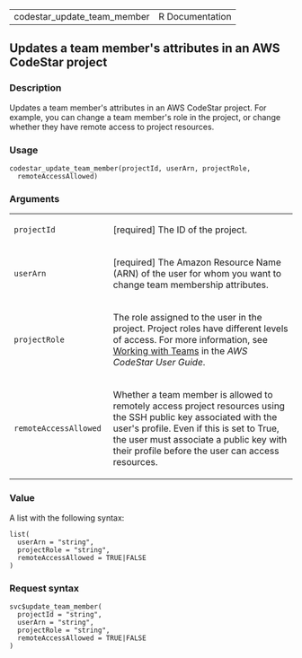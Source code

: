 <table style="width: 100%;">
<tbody>
<tr class="odd">
<td>codestar_update_team_member</td>
<td style="text-align: right;">R Documentation</td>
</tr>
</tbody>
</table>

## Updates a team member's attributes in an AWS CodeStar project

### Description

Updates a team member's attributes in an AWS CodeStar project. For
example, you can change a team member's role in the project, or change
whether they have remote access to project resources.

### Usage

    codestar_update_team_member(projectId, userArn, projectRole,
      remoteAccessAllowed)

### Arguments

<table>
<colgroup>
<col style="width: 35%" />
<col style="width: 65%" />
</colgroup>
<tbody>
<tr class="odd">
<td><code
id="codestar_update_team_member_:_projectId">projectId</code></td>
<td><p>[required] The ID of the project.</p></td>
</tr>
<tr class="even">
<td><code id="codestar_update_team_member_:_userArn">userArn</code></td>
<td><p>[required] The Amazon Resource Name (ARN) of the user for whom
you want to change team membership attributes.</p></td>
</tr>
<tr class="odd">
<td><code
id="codestar_update_team_member_:_projectRole">projectRole</code></td>
<td><p>The role assigned to the user in the project. Project roles have
different levels of access. For more information, see <a
href="https://docs.aws.amazon.com/codestar/latest/userguide/working-with-teams.html">Working
with Teams</a> in the <em>AWS CodeStar User Guide</em>.</p></td>
</tr>
<tr class="even">
<td><code
id="codestar_update_team_member_:_remoteAccessAllowed">remoteAccessAllowed</code></td>
<td><p>Whether a team member is allowed to remotely access project
resources using the SSH public key associated with the user's profile.
Even if this is set to True, the user must associate a public key with
their profile before the user can access resources.</p></td>
</tr>
</tbody>
</table>

### Value

A list with the following syntax:

    list(
      userArn = "string",
      projectRole = "string",
      remoteAccessAllowed = TRUE|FALSE
    )

### Request syntax

    svc$update_team_member(
      projectId = "string",
      userArn = "string",
      projectRole = "string",
      remoteAccessAllowed = TRUE|FALSE
    )
